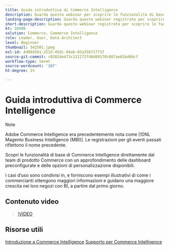 ```yaml
---
title: Guida introduttiva di Commerce Intelligence
description: Guarda questo webinar per scoprire le funzionalità di base di Commerce Intelligence per il tuo archivio Adobe Commerce o Magento Open Source.
landing-page-description: Guarda questo webinar registrato per scoprire le funzionalità di base di Commerce Intelligence per il tuo archivio Adobe Commerce o Magento Open Source.
short-description: Guarda questo webinar registrato per scoprire le funzionalità di base di Commerce Intelligence per il tuo archivio Adobe Commerce o Magento Open Source.
kt: 10408
solution: Commerce, Commerce Intelligence
role: Leader, User, Data Architect
level: Beginner
thumbnail: 342501.jpeg
exl-id: 4d0843b1-251d-45dc-94ab-85a35b71771f
source-git-commit: c0382de473c121272f48d89170c887ae65bd60cf
workflow-type: tm+mt
source-wordcount: '167'
ht-degree: 1%

---
```


# Guida introduttiva di Commerce Intelligence

>[!NOTE]
>
>Adobe Commerce Intelligence era precedentemente nota come [!DNL Magento Business Intelligence (MBI)]. Le registrazioni per gli eventi passati riflettono il nome precedente.

Scopri le funzionalità di base di Commerce Intelligence direttamente dal team di prodotto Commerce con un approfondimento delle dashboard preconfigurate e delle opzioni di personalizzazione disponibili.

I casi d’uso sono condivisi in, e forniscono esempi illustrativi di come i commercianti ottengono maggiori informazioni e guidano una maggiore crescita nei loro negozi con BI, a partire dal primo giorno.

## Contenuto video

>[!VIDEO](https://video.tv.adobe.com/v/342501?quality=12&learn=on)

## Risorse utili

[Introduzione a Commerce Intelligence](https://experienceleague.adobe.com/docs/commerce-business-intelligence/mbi/getting-started.html)
[Supporto per Commerce Intelligence](https://experienceleague.adobe.com/docs/commerce-knowledge-base/kb/troubleshooting/miscellaneous/mbi-service-policies.html)
